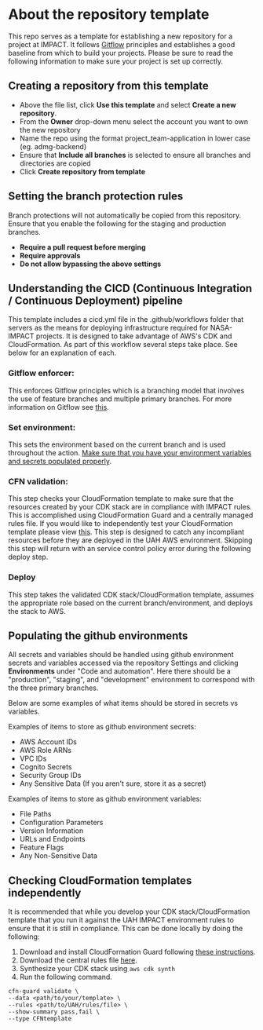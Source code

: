 # About the repository template
This repo serves as a template for establishing a new repository for a project at IMPACT. It follows [Gitflow](https://github.com/NASA-IMPACT/ghgc-data-airflow/blob/dev/GITFLOW.md) principles and establishes a good baseline from which to build your projects. Please be sure to read the following information to make sure your project is set up correctly.

## Creating a repository from this template
- Above the file list, click **Use this template** and select **Create a new repository**.
- From the **Owner** drop-down menu select the account you want to own the new repository
- Name the repo using the format project_team-application in lower case (eg. admg-backend)
- Ensure that **Include all branches** is selected to ensure all branches and directories are copied
- Click **Create repository from template**

## Setting the branch protection rules
Branch protections will not automatically be copied from this repository. Ensure that you enable the following for the staging and production branches.
- **Require a pull request before merging**
- **Require approvals**
- **Do not allow bypassing the above settings**

## Understanding the CICD (Continuous Integration / Continuous Deployment) pipeline
This template includes a cicd.yml file in the .github/workflows folder that servers as the means for deploying infrastructure required for NASA-IMPACT projects. It is designed to take advantage of AWS's CDK and CloudFormation. As part of this workflow several steps take place. See below for an explanation of each.

### Gitflow enforcer:
This enforces Gitflow principles which is a branching model that involves the use of feature branches and multiple primary branches. For more information on Gitflow see [this](https://www.atlassian.com/git/tutorials/comparing-workflows/gitflow-workflow).

### Set environment:
This sets the environment based on the current branch and is used throughout the action. [Make sure that you have your environment variables and secrets populated properly](#populating-the-github-environments).

### CFN validation:
This step checks your CloudFormation template to make sure that the resources created by your CDK stack are in compliance with IMPACT rules. This is accomplished using CloudFormation Guard and a centrally managed rules file. If you would like to independently test your CloudFormation template please view [this](#checking-cloudformation-templates-independently). This step is designed to catch any incompliant resources before they are deployed in the UAH AWS environment. Skipping this step will return with an service control policy error during the following deploy step.

### Deploy
This step takes the validated CDK stack/CloudFormation template, assumes the appropriate role based on the current branch/environment, and deploys the stack to AWS.

## Populating the github environments
All secrets and variables should be handled using github environment secrets and variables accessed via the repository Settings and clicking **Environments** under "Code and automation". Here there should be a "production", "staging", and "development" environment to correspond with the three primary branches.

Below are some examples of what items should be stored in secrets vs variables.

Examples of items to store as github environment secrets:

  - AWS Account IDs
  - AWS Role ARNs
  - VPC IDs
  - Cognito Secrets
  - Security Group IDs
  - Any Sensitive Data (If you aren't sure, store it as a secret)

Examples of items to store as github environment variables:

  - File Paths
  - Configuration Parameters
  - Version Information
  - URLs and Endpoints
  - Feature Flags
  - Any Non-Sensitive Data

## Checking CloudFormation templates independently
It is recommended that while you develop your CDK stack/CloudFormation template that you run it against the UAH IMPACT environment rules to ensure that it is still in compliance. This can be done locally by doing the following:

1. Download and install CloudFormation Guard following [these instructions](https://docs.aws.amazon.com/cfn-guard/latest/ug/setting-up.html).
2. Download the central rules file [here](https://github.com/NASA-IMPACT/Lessons_Learned/blob/main/cfn-guard/enforce-tags.guard).
3. Synthesize your CDK stack using `aws cdk synth`
4. Run the following command.
```
cfn-guard validate \
--data <path/to/your/template> \
--rules <path/to/UAH/rules/file> \
--show-summary pass,fail \
--type CFNtemplate
```
